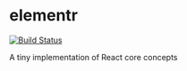 # elementr

[![Build Status](https://travis-ci.org/grvcoelho/elementr.svg?branch=master)](https://travis-ci.org/grvcoelho/elementr)

A tiny implementation of React core concepts

